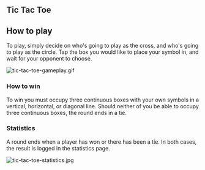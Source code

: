 ## Tic Tac Toe



## How to play

To play, simply decide on who's going to play as the cross, and who's going to play as the circle.
Tap the box you would like to place your symbol in, and wait for your opponent to choose.


![tic-tac-toe-gameplay.gif](https://github.com/user-attachments/assets/b3d24d74-1c66-4dda-abcc-2525abb1f742)

### How to win

To win you must occupy three continuous boxes with your own symbols in a vertical, horizontal, or diagonal line.
Should neither of you be able to occupy three continuous boxes, the round ends in a tie.

### Statistics

A round ends when a player has won or there has been a tie. In both cases, the result is logged in the statistics page.

![tic-tac-toe-statistics.jpg](https://github.com/user-attachments/assets/4713c9ad-7495-466e-812b-72c7247fe641)




